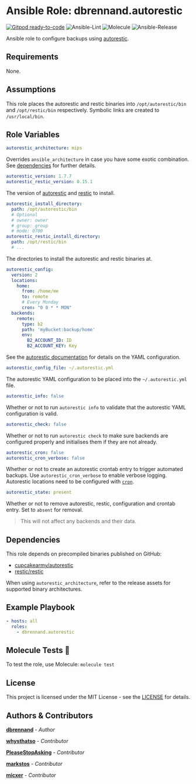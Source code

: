 # Ansible Role: dbrennand.autorestic

[![Gitpod ready-to-code](https://img.shields.io/badge/Gitpod-ready--to--code-908a85?logo=gitpod)](https://gitpod.io/#https://github.com/dbrennand/ansible-role-autorestic)
![Ansible-Lint](https://github.com/dbrennand/ansible-role-autorestic/actions/workflows/ansible-lint.yml/badge.svg)
![Molecule](https://github.com/dbrennand/ansible-role-autorestic/actions/workflows/molecule.yml/badge.svg)
![Ansible-Release](https://github.com/dbrennand/ansible-role-autorestic/actions/workflows/ansible-release.yml/badge.svg)

Ansible role to configure backups using [autorestic](https://autorestic.vercel.app/).

## Requirements

None.

## Assumptions

This role places the autorestic and restic binaries into `/opt/autorestic/bin` and `/opt/restic/bin` respectively. Symbolic links are created to `/usr/local/bin`.

## Role Variables

```yaml
autorestic_architecture: mips
```

Overrides `ansible_architecture` in case you have some exotic combination. See [dependencies](#dependencies) for further details.

```yaml
autorestic_version: 1.7.7
autorestic_restic_version: 0.15.1
```

The version of [autorestic](https://autorestic.vercel.app/) and [restic](https://restic.net/) to install.

```yaml
autorestic_install_directory:
  path: /opt/autorestic/bin
  # Optional
  # owner: owner
  # group: group
  # mode: 0700
autorestic_restic_install_directory:
  path: /opt/restic/bin
  # ...
```

The directories to install the autorestic and restic binaries at.

```yaml
autorestic_config:
  version: 2
  locations:
    home:
      from: /home/me
      to: remote
      # Every Monday
      cron: "0 0 * * MON"
  backends:
    remote:
      type: b2
      path: 'myBucket:backup/home'
      env:
        B2_ACCOUNT_ID: ID
        B2_ACCOUNT_KEY: Key
```

See the [autorestic documentation](https://autorestic.vercel.app/config) for details on the YAML configuration.

```yaml
autorestic_config_file: ~/.autorestic.yml
```

The autorestic YAML configuration to be placed into the `~/.autorestic.yml` file.

```yaml
autorestic_info: false
```

Whether or not to run `autorestic info` to validate that the autorestic YAML configuration is valid.

```yaml
autorestic_check: false
```

Whether or not to run `autorestic check` to make sure backends are configured properly and initialises them if they are not already.

```yaml
autorestic_cron: false
autorestic_cron_verbose: false
```

Whether or not to create an autorestic crontab entry to trigger automated backups. Use `autorestic_cron_verbose` to enable verbose logging. Autorestic locations need to be configured with [`cron`](https://autorestic.vercel.app/location/cron).

```yaml
autorestic_state: present
```

Whether or not to remove autorestic, restic, configuration and crontab entry. Set to `absent` for removal.

> This will not affect any backends and their data.

## Dependencies

This role depends on precompiled binaries published on GitHub:

* [cupcakearmy/autorestic](https://github.com/cupcakearmy/autorestic/releases/)
* [restic/restic](https://github.com/restic/restic/releases/)

When using `autorestic_architecture`, refer to the release assets for supported binary architectures.

## Example Playbook

```yaml
- hosts: all
  roles:
    - dbrennand.autorestic
```

## Molecule Tests 🧪

To test the role, use Molecule: `molecule test`

## License

This project is licensed under the MIT License - see the [LICENSE](LICENSE) for details.

## Authors & Contributors

[**dbrennand**](https://github.com/dbrennand) - *Author*

[**whysthatso**](https://github.com/whysthatso) - *Contributor*

[**PleaseStopAsking**](https://github.com/PleaseStopAsking) - *Contributor*

[**markstos**](https://github.com/markstos) - *Contributor*

[**micxer**](https://github.com/micxer) - *Contributor*
